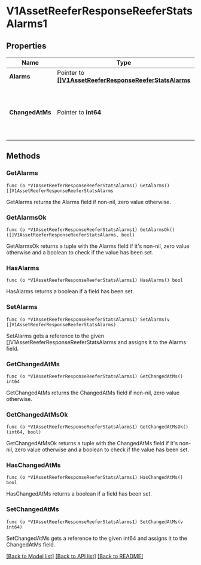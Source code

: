 # V1AssetReeferResponseReeferStatsAlarms1

## Properties

Name | Type | Description | Notes
------------ | ------------- | ------------- | -------------
**Alarms** | Pointer to [**[]V1AssetReeferResponseReeferStatsAlarms**](V1AssetReeferResponse_reeferStats_alarms.md) |  | [optional] 
**ChangedAtMs** | Pointer to **int64** | Timestamp when the alarms were reported, in Unix milliseconds since epoch | [optional] 

## Methods

### GetAlarms

`func (o *V1AssetReeferResponseReeferStatsAlarms1) GetAlarms() []V1AssetReeferResponseReeferStatsAlarms`

GetAlarms returns the Alarms field if non-nil, zero value otherwise.

### GetAlarmsOk

`func (o *V1AssetReeferResponseReeferStatsAlarms1) GetAlarmsOk() ([]V1AssetReeferResponseReeferStatsAlarms, bool)`

GetAlarmsOk returns a tuple with the Alarms field if it's non-nil, zero value otherwise
and a boolean to check if the value has been set.

### HasAlarms

`func (o *V1AssetReeferResponseReeferStatsAlarms1) HasAlarms() bool`

HasAlarms returns a boolean if a field has been set.

### SetAlarms

`func (o *V1AssetReeferResponseReeferStatsAlarms1) SetAlarms(v []V1AssetReeferResponseReeferStatsAlarms)`

SetAlarms gets a reference to the given []V1AssetReeferResponseReeferStatsAlarms and assigns it to the Alarms field.

### GetChangedAtMs

`func (o *V1AssetReeferResponseReeferStatsAlarms1) GetChangedAtMs() int64`

GetChangedAtMs returns the ChangedAtMs field if non-nil, zero value otherwise.

### GetChangedAtMsOk

`func (o *V1AssetReeferResponseReeferStatsAlarms1) GetChangedAtMsOk() (int64, bool)`

GetChangedAtMsOk returns a tuple with the ChangedAtMs field if it's non-nil, zero value otherwise
and a boolean to check if the value has been set.

### HasChangedAtMs

`func (o *V1AssetReeferResponseReeferStatsAlarms1) HasChangedAtMs() bool`

HasChangedAtMs returns a boolean if a field has been set.

### SetChangedAtMs

`func (o *V1AssetReeferResponseReeferStatsAlarms1) SetChangedAtMs(v int64)`

SetChangedAtMs gets a reference to the given int64 and assigns it to the ChangedAtMs field.


[[Back to Model list]](../README.md#documentation-for-models) [[Back to API list]](../README.md#documentation-for-api-endpoints) [[Back to README]](../README.md)


